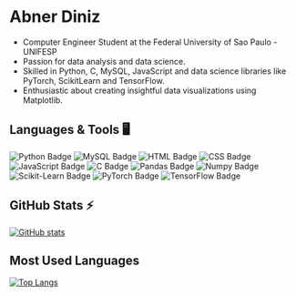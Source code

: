 # Abner Diniz

- Computer Engineer Student at the Federal University of Sao Paulo - UNIFESP
- Passion for data analysis and data science.
- Skilled in Python, C, MySQL, JavaScript and data science libraries like PyTorch, ScikitLearn and TensorFlow.
- Enthusiastic about creating insightful data visualizations using Matplotlib.

## Languages & Tools 🖥️

![Python Badge](https://img.shields.io/badge/Python-3776AB?style=for-the-badge&logo=python&logoColor=FFFFFF)
![MySQL Badge](https://img.shields.io/badge/MySQL-4479A1?style=for-the-badge&logo=mysql&logoColor=FFFFFF)
![HTML Badge](https://img.shields.io/badge/HTML-FA6632?style=for-the-badge&logo=html5&logoColor=FFFFFF)
![CSS Badge](https://img.shields.io/badge/CSS-2A70AD?style=for-the-badge&logo=css&logoColor=FFFFFF)
![JavaScript Badge](https://img.shields.io/badge/JavaScript-F7DF1E?style=for-the-badge&logo=javascript&logoColor=000000)
![C Badge](https://img.shields.io/badge/C-2A46AD?style=for-the-badge&logo=C&logoColor=FFFFFF)
![Pandas Badge](https://img.shields.io/badge/Pandas-150458?style=for-the-badge&logo=pandas&logoColor=FFFFFF)
![Numpy Badge](https://img.shields.io/badge/Numpy-013243?style=for-the-badge&logo=numpy&logoColor=FFFFFF)
![Scikit-Learn Badge](https://img.shields.io/badge/Scikit--Learn-29ABE2?style=for-the-badge&logo=scikit-learn&logoColor=FFFFFF)
![PyTorch Badge](https://img.shields.io/badge/PyTorch-EE4C2C?style=for-the-badge&logo=pytorch&logoColor=FFFFFF)
![TensorFlow Badge](https://img.shields.io/badge/TensorFlow-FF6F00?style=for-the-badge&logo=tensorflow&logoColor=FFFFFF)

<!--START_SECTION:activity-->

## GitHub Stats ⚡
[![GitHub stats](https://github-readme-stats.vercel.app/api?username=AbnerDiniz90&show_icons=true&theme=radical)](https://github.com/AbnerDiniz90)

## Most Used Languages
[![Top Langs](https://github-readme-stats.vercel.app/api/top-langs/?username=AbnerDiniz90&layout=compact&theme=radical)](https://github.com/AbnerDiniz90)

<!--END_SECTION:activity-->
